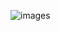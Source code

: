 ![images](https://user-images.githubusercontent.com/22574398/217358548-436ec41a-3e89-4344-a55a-adf209a10162.jpg)
